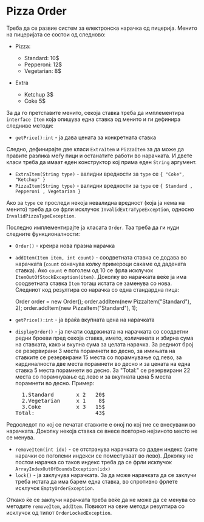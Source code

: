 # Pizza Order

<p>Треба да се развие систем за електронска нарачка од пицерија. Менито на пицеријата се состои од следново:</p>

<ul>
<li><p>Pizza:</p>
<ul>
<li>Standard: 10<span>$</span>  </li>
<li>Pepperoni: 12<span>$</span></li>
<li>Vegetarian: 8<span>$</span>  </li>
</ul>
</li>
<li><p>Extra</p>
<ul>
<li>Ketchup 3<span>$</span></li>
<li>Coke 5<span>$</span></li>
</ul>
</li>
</ul>

<p>За да го претставите менито, секоја ставка треба да имплементира <code>interface Item</code> која опишува една ставка од менито и ги дефинира следниве методи:</p>

<ul>
<li><code>getPrice():int</code> - ја дава цената за конкретната ставка</li>
</ul>

<p>Следно, дефинирајте две класи <code>ExtraItem</code> и <code>PizzaItem</code> за да може да правите разлика меѓу пици и останатите работи во нарачката. И двете класи треба да имаат еден конструктор кој прима еден <code>String</code> аргумент. </p>

<ul>
<li><code>ExtraItem(String type)</code> - валидни вредности за <code>type</code> се <code>{ "Coke", "Ketchup" }</code>                  </li>
<li><code>PizzaItem(String type)</code> - валидни вредности за <code>type</code> се <code>{ Standard , Pepperoni , Vegetarian }</code>                  </li>
</ul>

<p>Ако за <code>type</code> се проследи некоја невалидна вредност (која ја нема на менито) треба да се фрли исклучок <code>InvalidExtraTypeException</code>, односно <code>InvalidPizzaTypeException</code>.</p>

<p>Последно имплементирајте ја класата <code>Order</code>. Таа треба да ги нуди следните функционалности:</p>

<ul>
<li><code>Order()</code> - креира нова празна нарачка</li>
<li><p><code>addItem(Item item, int count)</code> - соодветната ставка се додава во нарачката (<code>count</code> означува колку примероци сакаме од дадената ставка). Aко <code>count</code> е поголем од 10 се фрла исклучок <code>ItemOutOfStockException(item)</code>. Доколку во нарачката веќе ја има соодветната ставка <code>Item</code> тогаш истата се заменува со нова. Следниот код резултира со нарачка со една стандардна пица:</p>
<p>             Order order = new Order();
order.addItem(new PizzaItem("Standard"), 2); 
order.addItem(new PizzaItem("Standard"), 1);</p>
</li>
<li><p><code>getPrice():int</code> - ја враќа вкупната цена на нарачката</p>
</li>
<li><code>displayOrder()</code> - ја печати содржината на нарачката со соодветни редни броеви пред секоја ставка, името, количината и збирна сума на ставката, како и вкупна сума за целата нарачка. За редниот број се резервирани 3 места порамнети во десно, за имињата на ставките се резервирани 15 места со порамнување од лево, за кардиналноста две места порамнети во десно и за цената на една ставка 5 места порамнети во десно. За "Total:" се резервирани 22 места со порамнување од лево и за вкупната цена 5 места порамнети во десно. Пример:
<pre>  1.Standard       x 2   20$
  2.Vegetarian     x 1    8$
  3.Coke           x 3   15$
Total:                   43$
</pre></li>
</ul>

<p>Редоследот по кој се печатат ставките е оној по кој тие се внесувани во нарачката. Доколку некоја ставка се внесе повторно нејзиното место не се менува.          </p>

<ul>
<li><code>removeItem(int idx)</code> - се отстранува нарачката со даден индекс (сите нарачки со поголеми индекси се поместуваат во лево). Доколку не постои нарачка со таков индекс треба да се фрли исклучок <code>ArrayIndexOutOfBоundsException(idx)</code></li>
<li><code>lock()</code> - ја заклучува нарачката. За да може нарачката да се заклучи треба истата да има барем една ставка, во спротивно фрлете исклучок <code>EmptyOrderException</code>.</li>
</ul>

<p>Откако ќе се заклучи нарачката треба веќе да не може да се менува со методите <code>removeItem</code>, <code>addItem</code>. Повикот на овие методи резултира со исклучок од типот <code>OrderLockedException</code>.</p>